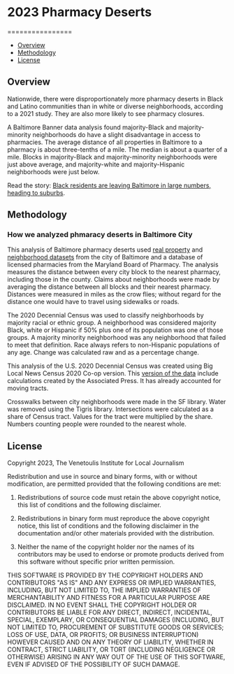 # 2023 Pharmacy Deserts
================
 - [Overview](#overview)
 - [Methodology](#method)
 - [License](#license)

## Overview

Nationwide, there were disproportionately more pharmacy deserts in Black and Latino communities than in white or diverse neighborhoods, according to a 2021 study. They are also more likely to see pharmacy closures.

A Baltimore Banner data analysis found majority-Black and majority-minority neighborhoods do have a slight disadvantage in access to pharmacies. The average distance of all properties in Baltimore to a pharmacy is about three-tenths of a mile. The median is about a quarter of a mile. Blocks in majority-Black and majority-minority neighborhoods were just above average, and majority-white and majority-Hispanic neighborhoods were just below.

Read the story: [Black residents are leaving Baltimore in large numbers, heading to suburbs](www.thebaltimorebanner.com//community/pharmacy-desert-access-medicine-SYPPASPMDNDVJLWL5PPQL6GXSM/).

<a id="method"></a>

## Methodology
### How we analyzed phmaracy deserts in Baltimore City

This analysis of Baltimore pharmacy deserts used [real property](https://data.baltimorecity.gov/maps/real-property-information-2) and [neighborhood datasets](https://data.baltimorecity.gov/datasets/f63445d9528349febb81f0b89cd8be5b_0/explore?location=-0.000000%2C0.000000%2C0.65) from the city of Baltimore and a database of licensed pharmacies from the Maryland Board of Pharmacy. The analysis measures the distance between every city block to the nearest pharmacy, including those in the county. Claims about neighborhoods were made by averaging the distance between all blocks and their nearest pharmacy. Distances were measured in miles as the crow flies; without regard for the distance one would have to travel using sidewalks or roads. 

The 2020 Decennial Census was used to classify neighborhoods by majority racial or ethnic group. A neighborhood was considered majority Black, white or Hispanic if 50% plus one of its population was one of those groups. A majority minority neighborhood was any neighborhood that failed to meet that definition. Race always refers to non-Hispanic populations of any age. Change was calculated raw and as a percentage change.

This analysis of the U.S. 2020 Decennial Census was created using Big Local News Census 2020 Co-op version. This [version of the data](https://biglocalnews.org/content/collaborations/census-data-cooperative.html) include calculations created by the Associated Press. It has already accounted for moving tracts.

Crosswalks between city neighborhoods were made in the SF library. Water was removed using the Tigris library. Intersections were calculated as a share of Census tract. Values for the tract were multiplied by the share. Numbers counting people were rounded to the nearest whole.

## License

Copyright 2023, The Venetoulis Institute for Local Journalism

Redistribution and use in source and binary forms, with or without modification, are permitted provided that the following conditions are met:

1. Redistributions of source code must retain the above copyright notice, this list of conditions and the following disclaimer.

2. Redistributions in binary form must reproduce the above copyright notice, this list of conditions and the following disclaimer in the documentation and/or other materials provided with the distribution.

3. Neither the name of the copyright holder nor the names of its contributors may be used to endorse or promote products derived from this software without specific prior written permission.

THIS SOFTWARE IS PROVIDED BY THE COPYRIGHT HOLDERS AND CONTRIBUTORS "AS IS" AND ANY EXPRESS OR IMPLIED WARRANTIES, INCLUDING, BUT NOT LIMITED TO, THE IMPLIED WARRANTIES OF MERCHANTABILITY AND FITNESS FOR A PARTICULAR PURPOSE ARE DISCLAIMED. IN NO EVENT SHALL THE COPYRIGHT HOLDER OR CONTRIBUTORS BE LIABLE FOR ANY DIRECT, INDIRECT, INCIDENTAL, SPECIAL, EXEMPLARY, OR CONSEQUENTIAL DAMAGES (INCLUDING, BUT NOT LIMITED TO, PROCUREMENT OF SUBSTITUTE GOODS OR SERVICES; LOSS OF USE, DATA, OR PROFITS; OR BUSINESS INTERRUPTION) HOWEVER CAUSED AND ON ANY THEORY OF LIABILITY, WHETHER IN CONTRACT, STRICT LIABILITY, OR TORT (INCLUDING NEGLIGENCE OR OTHERWISE) ARISING IN ANY WAY OUT OF THE USE OF THIS SOFTWARE, EVEN IF ADVISED OF THE POSSIBILITY OF SUCH DAMAGE.
